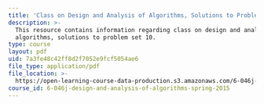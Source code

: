 ```yaml
---
title: 'Class on Design and Analysis of Algorithms, Solutions to Problem Set 10'
description: >-
  This resource contains information regarding class on design and analysis of
  algorithms, solutions to problem set 10.
type: course
layout: pdf
uid: 7a3fe48c42ff8d2f7052e9fcf5054ae6
file_type: application/pdf
file_location: >-
  https://open-learning-course-data-production.s3.amazonaws.com/6-046j-design-and-analysis-of-algorithms-spring-2015/7a3fe48c42ff8d2f7052e9fcf5054ae6_MIT6_046JS15_pset10sols.pdf
course_id: 6-046j-design-and-analysis-of-algorithms-spring-2015
---
```

